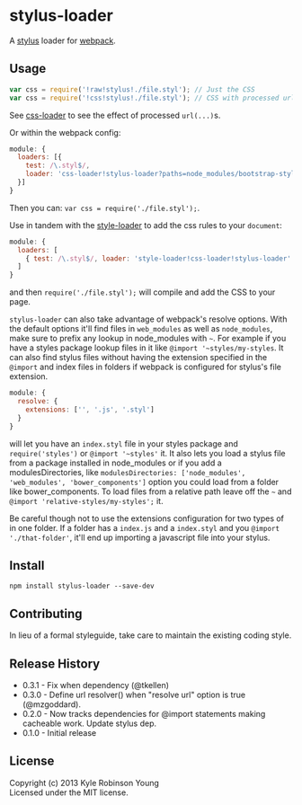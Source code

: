 # stylus-loader
A [stylus](http://learnboost.github.io/stylus/) loader for [webpack](https://github.com/webpack/webpack).

## Usage

```js
var css = require('!raw!stylus!./file.styl'); // Just the CSS
var css = require('!css!stylus!./file.styl'); // CSS with processed url(...)s
```

See [css-loader](https://github.com/webpack/css-loader) to see the effect of processed `url(...)`s.

Or within the webpack config:

```js
module: {
  loaders: [{
    test: /\.styl$/,
    loader: 'css-loader!stylus-loader?paths=node_modules/bootstrap-stylus/stylus/'
  }]
}
```

Then you can: `var css = require('./file.styl');`.

Use in tandem with the [style-loader](https://github.com/webpack/style-loader) to add the css rules to your `document`:

```js
module: {
  loaders: [
    { test: /\.styl$/, loader: 'style-loader!css-loader!stylus-loader' }
  ]
}
```

and then `require('./file.styl');` will compile and add the CSS to your page.

`stylus-loader` can also take advantage of webpack's resolve options. With the default options it'll find files in `web_modules` as well as `node_modules`, make sure to prefix any lookup in node_modules with `~`. For example if you have a styles package lookup files in it like `@import '~styles/my-styles`. It can also find stylus files without having the extension specified in the `@import` and index files in folders if webpack is configured for stylus's file extension.

```js
module: {
  resolve: {
    extensions: ['', '.js', '.styl']
  }
}
```

will let you have an `index.styl` file in your styles package and `require('styles')` or `@import '~styles'` it. It also lets you load a stylus file from a package installed in node_modules or if you add a modulesDirectories, like `modulesDirectories: ['node_modules', 'web_modules', 'bower_components']` option you could load from a folder like bower_components. To load files from a relative path leave off the `~` and `@import 'relative-styles/my-styles';` it.

Be careful though not to use the extensions configuration for two types of in one folder. If a folder has a `index.js` and a `index.styl` and you `@import './that-folder'`, it'll end up importing a javascript file into your stylus.

## Install

`npm install stylus-loader --save-dev`

## Contributing
In lieu of a formal styleguide, take care to maintain the existing coding style.

## Release History
* 0.3.1 - Fix when dependency (@tkellen)
* 0.3.0 - Define url resolver() when "resolve url" option is true (@mzgoddard).
* 0.2.0 - Now tracks dependencies for @import statements making cacheable work. Update stylus dep.
* 0.1.0 - Initial release

## License
Copyright (c) 2013 Kyle Robinson Young  
Licensed under the MIT license.

